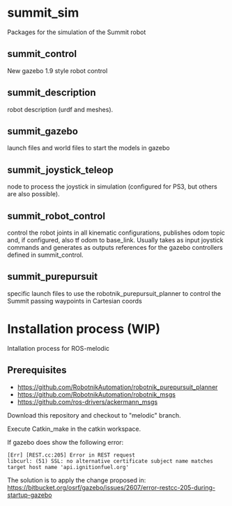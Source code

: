 
summit_sim
==========

Packages for the simulation of the Summit robot

<h2>summit_control</h2>

New gazebo 1.9 style robot control

<h2>summit_description</h2>

robot description (urdf and meshes).

<h2>summit_gazebo</h2>

launch files and world files to start the models in gazebo

<h2>summit_joystick_teleop</h2>

<p>node to process the joystick in simulation (configured for PS3, but others are also possible).</p>

<h2>summit_robot_control</h2>

<p>control the robot joints in all kinematic configurations, publishes odom topic and, if configured, also tf odom to base_link. Usually takes as input joystick commands and generates as outputs references for the gazebo controllers defined in summit_control.</p>

<h2>summit_purepursuit</h2>

<p>specific launch files to use the robotnik_purepursuit_planner to control the Summit passing waypoints in Cartesian coords<p>

Installation process (WIP)
====================
Intallation process for ROS-melodic

<h2>Prerequisites</h2>

- https://github.com/RobotnikAutomation/robotnik_purepursuit_planner
- https://github.com/RobotnikAutomation/robotnik_msgs
- https://github.com/ros-drivers/ackermann_msgs

Download this repository and checkout to "melodic" branch.

Execute Catkin_make in the catkin workspace.

If gazebo does show the following error:
```
[Err] [REST.cc:205] Error in REST request
libcurl: (51) SSL: no alternative certificate subject name matches target host name 'api.ignitionfuel.org'
```
The solution is to apply the change proposed in:
https://bitbucket.org/osrf/gazebo/issues/2607/error-restcc-205-during-startup-gazebo

